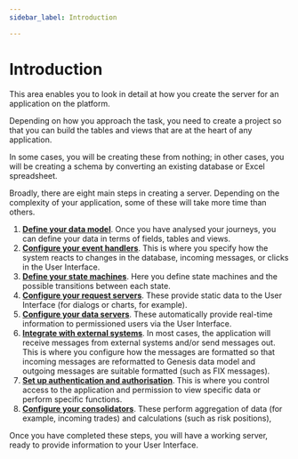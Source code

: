 ```yaml
---
sidebar_label: Introduction

---
```

# Introduction

This area enables you to look in detail at how you create the server for an application on the platform.

Depending on how you approach the task, you need to create a project so that you can build the tables and views that are at the heart of any application.

In some cases, you will be creating these from nothing; in other cases, you will be creating a schema by converting an existing database or Excel spreadsheet.

Broadly, there are eight main steps in creating a server. Depending on the complexity of your application, some of these will take more time than others.

1. [**Define your data model**](data-model). Once you have analysed your journeys, you can define your data in terms of fields, tables and views.
2. [**Configure your event handlers**](event-handlers). This is where you specify how the system reacts to changes in the database, incoming messages, or clicks in the User Interface.
3. [**Define your state machines**](state-machine). Here you define state machines and the possible transitions between each state.
4. [**Configure your request servers**](request-servers). These provide static data to the User Interface (for dialogs or charts, for example).
5. [**Configure your data servers**](data-servers). These automatically provide real-time information to permissioned users via the User Interface.
6. [**Integrate with external systems**](external-systems). In most cases, the application will receive messages from external systems and/or send messages out. This is where you configure how the messages are formatted so that incoming messages are reformatted to Genesis data model and outgoing messages are suitable formatted (such as FIX messages).
7. [**Set up authentication and authorisation**](auth). This is where you control access to the application and permission to view specific data or perform specific functions.
8. [**Configure your consolidators**](consolidators). These perform aggregation of data (for example, incoming trades) and calculations (such as risk positions),

Once you have completed these steps, you will have a working server, ready to provide information to your User Interface.